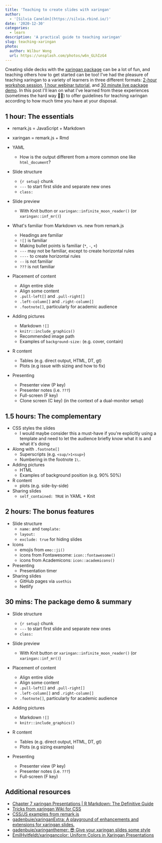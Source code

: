 ```yaml
---
title: 'Teaching to create slides with xaringan'
author:
  - '[Silvia Canelón](https://silvia.rbind.io/)'
date: '2020-12-30'
categories:
  - learn
description: 'A practical guide to teaching xaringan'
slug: teaching-xaringan
photo:
  author: Wilbur Wong
  url: https://unsplash.com/photos/w6n_GLhIzG4
---
```


Creating slide decks with the [xaringan package](https://github.com/yihui/xaringan#xaringan) can be a lot of fun, and teaching others how to get started can be too! I've had the pleasure of teaching xaringan to a variety of learners in three different formats: [2-hour workshop session](https://silvia.rbind.io/talk/2020-11-03-xaringan-basics-and-beyond/), [1 hour webinar tutorial](https://silvia.rbind.io/talk/2020-12-17-introduccion-xaringan/), and [30 minute live package demo](https://silvia.rbind.io/talk/2021-03-16-xaringan-deploy-demo/). In this post I'll lean on what I've learned from these experiences (sometimes the hard way 🤦🏽) to offer guidelines for teaching xaringan according to how much time you have at your disposal.

## 1 hour: The essentials

- remark.js = JavaScript + Markdown
- xaringan = remark.js + Rmd
- YAML
  - How is the output different from a more common one like `html_document`?
- Slide structure
  - `{r setup}` chunk
  - `---` to start first slide and separate new ones
  - `class:`
- Slide preview
  - With Knit button or `xaringan::infinite_moon_reader()` (or `xaringan::inf_mr()`)
- What's familiar from Markdown vs. new from remark.js
  - Headings are familiar
  - `![]` is familiar
  - Making bullet points is familiar (`*`, `-`, `+`)
  - `---` may not be familiar, except to create horizontal rules
  - `----` to create horizontal rules
  - `--` is not familiar
  - `???` is not familiar
- Placement of content
  - Align entire slide
  - Align some content
  - `.pull-left[]` and `.pull-right[]`
  - `.left-column[]` and `.right-column[]`
  - `.footnote[]`, particularly for academic audience

- Adding pictures
  - Markdown `![]`
  - `knitr::include_graphics()`
  - Recommended image path
  - Examples of `background-size:` (e.g. cover, contain)
- R content
  - Tables (e.g. direct output, HTML, DT, gt)
  - Plots (e.g issue with sizing and how to fix)
- Presenting
  - Presenter view (P key)
  - Presenter notes (i.e. `???`)
  - Full-screen (F key)
  - Clone screen (C key) (in the context of a dual-monitor setup)
  
## 1.5 hours: The complementary

- CSS styles the slides
  - I would maybe consider this a must-have if you're explicitly using a template and need to let the audience briefly know what it is and what it's doing
- Along with `.footnote[]`
  - Superscripts (e.g. `<sup/>1<sup>`)
  - Numbering in the footnote `1\.`
- Adding pictures
  - HTML
  - Examples of background position (e.g. 90% 50%)
- R content
  - plots (e.g. side-by-side)
- Sharing slides
  - `self_contained: TRUE` in YAML + Knit

## 2 hours: The bonus features
- Slide structure
  - `name:` and `template:`
  - `layout:`
  - `exclude: true` for hiding slides
- Icons
  - emojis from `emo::ji()`
  - icons from Fontawesome: `icon::fontawesome()`
  - icons from Academicons: `icon::academicons()`
- Presenting
  - Presentation timer
- Sharing slides
  - GitHub pages via `usethis`
  - Netlify

## 30 mins: The package demo & summary

- Slide structure
  - `{r setup}` chunk
  - `---` to start first slide and separate new ones
  - `class:`
- Slide preview
  - With Knit button or `xaringan::infinite_moon_reader()` (or `xaringan::inf_mr()`)
- Placement of content
  - Align entire slide
  - Align some content
  - `.pull-left[]` and `.pull-right[]`
  - `.left-column[]` and `.right-column[]`
  - `.footnote[]`, particularly for academic audience

- Adding pictures
  - Markdown `![]`
  - `knitr::include_graphics()`
- R content
  - Tables (e.g. direct output, HTML, DT, gt)
  - Plots (e.g sizing examples)
- Presenting
  - Presenter view (P key)
  - Presenter notes (i.e. `???`)
  - Full-screen (F key)

## Additional resources
- [Chapter 7 xaringan Presentations | R Markdown: The Definitive Guide](https://bookdown.org/yihui/rmarkdown/xaringan.html)
- [Tricks from xaringan Wiki for CSS]( https://github.com/yihui/xaringan/wiki#welcome)
- [CSS/JS examples from remark.js](https://github.com/gnab/remark/wiki/HTML-CSS-JS-samples)
- [gadenbuie/xaringanExtra: A playground of enhancements and extensions for xaringan slides.](https://github.com/gadenbuie/xaringanExtra#xaringanextra)
- [gadenbuie/xaringanthemer: 😎 Give your xaringan slides some style](https://github.com/gadenbuie/xaringanthemer#xaringanthemer-)
- [EmilHvitfeldt/xaringancolor: Uniform Colors in Xaringan Presentations](https://github.com/EmilHvitfeldt/xaringancolor#xaringancolor-)
